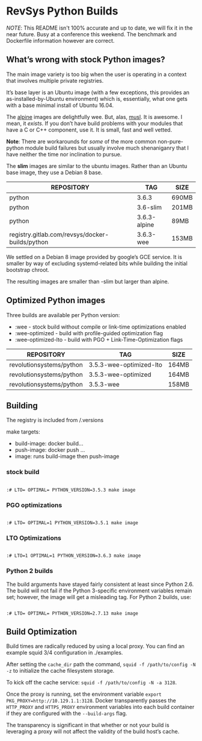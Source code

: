 
# RevSys Python Builds

*NOTE*: This README isn't 100% accurate and up to date, we will fix it in the near future. Busy at a conference this weekend. The benchmark and Dockerfile information however are correct.

## What’s wrong with stock Python images? 

The main image variety is too big when the user is operating in a context
that involves multiple private registries.

It’s base layer is an Ubuntu image (with a few exceptions, this
provides an as-installed-by-Ubuntu environment) which is, essentially, what
one gets with a base minimal install of Ubuntu 16.04.

The [alpine](https://alpinelinux.org/) images are delightfully wee. But, alas,
[musl](https://www.musl-libc.org/). It is awesome. I mean, it *exists*. If you
don’t have build problems with your modules that have a C or C++ component,
use it. It is small, fast and well vetted.

**Note**: There are workarounds for *some* of the more common non-pure-python
module build failures but usually involve much shenaniganry that I have neither the time
nor inclination to pursue.

The **slim** images are similar to the ubuntu images. Rather than an Ubuntu base
image, they use a Debian 8 base.

| REPOSITORY                                      | TAG                     | SIZE  |
| -----------                                     | ----------------------  | ----- |
| python                                          | 3.6.3                   | 690MB |
| python                                          | 3.6-slim                | 201MB |
| python                                          | 3.6.3-alpine            | 89MB  |
| registry.gitlab.com/revsys/docker-builds/python | 3.6.3-wee               | 153MB |

We settled on a Debian 8 image provided by google’s GCE service. It is smaller
by way of excluding systemd-related bits while building the initial bootstrap
chroot.

The resulting images are smaller than -slim but larger than alpine.

## Optimized Python images

Three builds are available per Python version:

 * :wee - stock build without compile or link-time optimizations enabled
 * :wee-optimized - build with profile-guided optimization flag
 * :wee-optimized-lto - build with PGO + Link-Time-Optimization flags


| REPOSITORY                                      | TAG                     | SIZE  |
| -----------                                     | ----------------------  | ----- |
| revolutionsystems/python | 3.5.3-wee-optimized-lto | 164MB |
| revolutionsystems/python | 3.5.3-wee-optimized | 164MB |
| revolutionsystems/python | 3.5.3-wee | 158MB |

## Building

The registry is included from <gitroot>/.versions

make targets:

 * build-image: docker build...
 * push-image: docker push ...
 * image: runs build-image then push-image

### stock build

```

:# LTO= OPTIMAL= PYTHON_VERSION=3.5.3 make image

```

### PGO optimizations

```

:# LTO= OPTIMAL=1 PYTHON_VERSION=3.5.1 make image

```

### LTO Optimizations

```

:# LTO=1 OPTIMAL=1 PYTHON_VERSION=3.6.3 make image

```

### Python 2 builds

The build arguments have stayed fairly consistent at least since Python 2.6.
The build will not fail if the Python 3-specific environment variables remain
set; however, the image will get a misleading tag.  For Python 2 builds, use:

```

:# LTO= OPTIMAL= PYTHON_VERSION=2.7.13 make image

```

## Build Optimization

Build times are radically reduced by using a local proxy. You can find an 
example squid 3/4 configuration in ./examples.

After setting the `cache_dir` path the command, `squid -f /path/to/config -N -z`
to initialize the cache filesystem storage.

To kick off the cache service: `squid -f /path/to/config -N -a 3128`.

Once the proxy is running, set the environment variable `export PKG_PROXY=http://10.129.1.1:3128`.
Docker transparently passes the `HTTP_PROXY` and `HTTPS_PROXY` environment variables
into each build container if they are configured with the `--build-args` flag.

The transparency is significant in that whether or not your build is leveraging
a proxy will not affect the validity of the build host’s cache.
